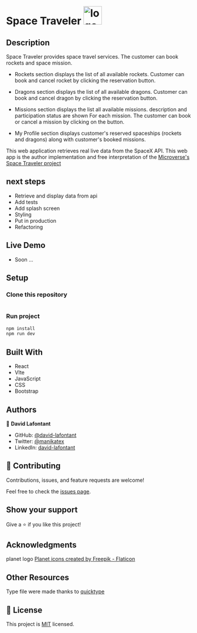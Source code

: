 # Space Traveler <img src="public/space.ico" alt="logo" width="50px" height="50px">

## Description

Space Traveler provides space travel services. The customer can book rockets and space mission.

- Rockets section displays the list of all available rockets. Customer can book and cancel rocket by clicking the reservation button.

- Dragons section displays the list of all available dragons. Customer can book and cancel dragon by clicking the reservation button.

- Missions section displays the list all available missions. description and participation status are shown For each mission. The customer can book or cancel a mission by clicking on the button.

- My Profile section displays customer's reserved spaceships (rockets and dragons) along with customer's booked missions.

This web application retrieves real live data from the SpaceX API.
This web app is the author implementation and free interpretation of the [Microverse's Space Traveler project](https://github.com/microverseinc/curriculum-react-redux/blob/main/group-project/project_space_travelers_hub.md)

## next steps

- Retrieve and display data from api
- Add tests
- Add splash screen
- Styling
- Put in production
- Refactoring

## Live Demo

- Soon ...

## Setup

### Clone this repository

```bash

```

### Run project

```bash
npm install
npm run dev
```

## Built With

- React
- VIte
- JavaScript
- CSS
- Bootstrap

## Authors

👤 **David Lafontant**

- GitHub: [@david-lafontant](https://github.com/david-lafontant)
- Twitter: [@manikatex](https://twitter.com/manikatex)
- LinkedIn: [david-lafontant](https://www.linkedin.com/in/david-lafontant/)

## 🤝 Contributing

Contributions, issues, and feature requests are welcome!

Feel free to check the [issues page](../../issues/).

## Show your support

Give a ⭐️ if you like this project!

## Acknowledgments

planet logo
<a href="https://www.flaticon.com/free-icons/planet" title="planet icons">Planet icons created by Freepik - Flaticon</a>

## Other Resources

Type file were made thanks to [quicktype](https://quicktype.io/)

## 📝 License

This project is [MIT](LICENCE.md) licensed.

<!-- https://deeditor.com/ for colorizing svg -->
